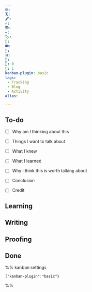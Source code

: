 ```yaml
---
🌐: 
🗓️: 
🖋️: 
✍️: 
📚: 
⬅️: 
🏷️: 
🎫: 
🎟️: 
🔖: 
📊: 
🏁: 
🏹: 0
🎯: 1
kanban-plugin: basic
tags:
 - Tracking
 - Blog
 - Activity
alias: 

---
```


## To-do

- [ ] Why am I thinking about this
- [ ] Things I want to talk about
- [ ] What I knew
- [ ] What I learned
- [ ] Why i think this is worth talking about
- [ ] Conclusion
- [ ] Credit


## Learning



## Writing



## Proofing



## Done





%% kanban:settings
```
{"kanban-plugin":"basic"}
```
%%
